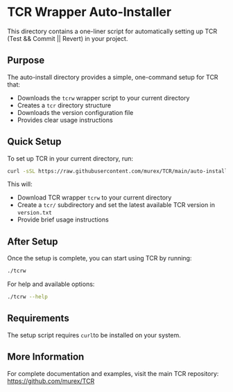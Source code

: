 # TCR Wrapper Auto-Installer

This directory contains a one-liner script for automatically setting up TCR (Test && Commit || Revert) in your project.

## Purpose

The auto-install directory provides a simple, one-command setup for TCR that:
- Downloads the `tcrw` wrapper script to your current directory
- Creates a `tcr` directory structure
- Downloads the version configuration file
- Provides clear usage instructions

## Quick Setup

To set up TCR in your current directory, run:

```bash
curl -sSL https://raw.githubusercontent.com/murex/TCR/main/auto-install/setup.sh | bash
```

This will:
- Download TCR wrapper `tcrw` to your current directory
- Create a `tcr/` subdirectory and set the latest available TCR version in `version.txt`
- Provide brief usage instructions

## After Setup

Once the setup is complete, you can start using TCR by running:

```bash
./tcrw
```

For help and available options:

```bash
./tcrw --help
```

## Requirements

The setup script requires `curl`to be installed on your system.

## More Information

For complete documentation and examples, visit the main TCR repository: https://github.com/murex/TCR
